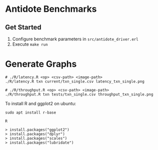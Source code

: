 # Antidote Benchmarks

## Get Started

1. Configure benchmark parameters in `src/antidote_driver.erl`
2. Execute `make run`


# Generate Graphs

```
# ./R/latency.R <op> <csv-path> <image-path>
./R/latency.R txn current/txn_single.csv latency_txn_single.png

# ./R/throughput.R <op> <csv-path> <image-path>
./R/throughput.R txn tests/txn_single.csv throughput_txn_single.png
```


To install R and ggplot2 on ubuntu:

```
sudo apt install r-base

R

> install.packages("ggplot2")
> install.packages("dplyr")
> install.packages("scales")
> install.packages("lubridate")
```



